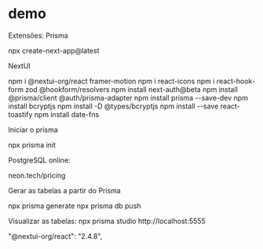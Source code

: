# demo

Extensões:
	Prisma

npx create-next-app@latest

NextUI

npm i @nextui-org/react framer-motion
npm i react-icons
npm i react-hook-form zod @hookform/resolvers
npm install next-auth@beta
npm install @prisma/client @auth/prisma-adapter
npm install prisma --save-dev
npm install bcryptjs
npm install -D @types/bcryptjs
npm install --save react-toastify
npm install date-fns

Iniciar o prisma

npx prisma init

PostgreSQL online:

neon.tech/pricing

Gerar as tabelas a partir do Prisma

npx prisma generate
npx prisma db push

Visualizar as tabelas: 
	npx prisma studio
	http://localhost:5555
	
"@nextui-org/react": "2.4.8",